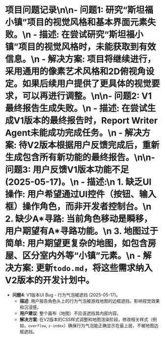 # 项目问题记录\n\n- **问题1**: 研究“斯坦福小镇”项目的视觉风格和基本界面元素失败。\n  - **描述**: 在尝试研究“斯坦福小镇”项目的视觉风格时，未能获取到有效信息。\n  - **解决方案**: 项目将继续进行，采用通用的像素艺术风格和2D俯视角设定。如果后续用户提供了更具体的视觉要求，可以再进行调整。\n\n- **问题2**: V1最终报告生成失败。\n  - **描述**: 在尝试生成V1版本的最终报告时，Report Writer Agent未能成功完成任务。\n  - **解决方案**: 待V2版本根据用户反馈完成后，重新生成包含所有新功能的最终报告。\n\n- **问题3**: 用户反馈V1版本功能不足 (2025-05-17)。\n  - **描述**:\n    1.  **缺乏UI操作**: 用户希望通过UI控件（按钮、输入框）操作角色，而非开发者控制台。\n    2.  **缺少A\*寻路**: 当前角色移动是瞬移，用户期望有A\*寻路功能。\n    3.  **地图过于简单**: 用户期望更复杂的地图，如包含房屋、区分室内外等“小镇”元素。\n  - **解决方案**: 更新`todo.md`，将这些需求纳入V2版本的开发计划中。

- **问题4**: V1版本UI Bug - 行为气泡被遮挡 (2025-05-17)。
  - **描述**: 用户报告角色头上的行为气泡被游戏地图的边框遮挡，影响视觉效果和沉浸感。
  - **用户建议**: 整个画布（地图）不应该遮挡其内部内容。
  - **解决方案**: 在V2版本的CSS样式调整和地图渲染阶段，修改相关样式（例如，`overflow`, `z-index`）确保行为气泡能正确显示在最上层，不被地图边框遮挡。